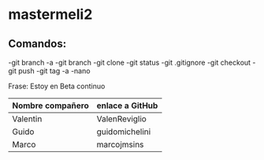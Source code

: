 # mastermeli2

## Comandos:
-git branch -a
-git branch <rama>
-git clone <repo>
-git status
-git .gitignore
-git checkout <ramaDestino>
-git push
-git tag -a <tag>
-nano 

Frase: Estoy en Beta continuo

| Nombre compañero |enlace a GitHub|
| -------------    | ------------- |
| Valentin         | ValenReviglio |
| Guido            | guidomichelini|
| Marco            | marcojmsins   |
